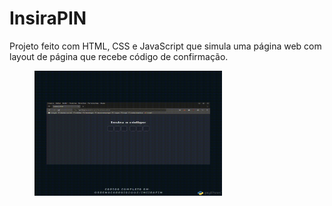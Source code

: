 # InsiraPIN
Projeto feito com HTML, CSS e JavaScript que simula uma página web com layout de página que recebe código de confirmação.

<figure>
  <img src="/Funcionando.gif" width="300" height="200" alt="Título do gif">
</figure>
